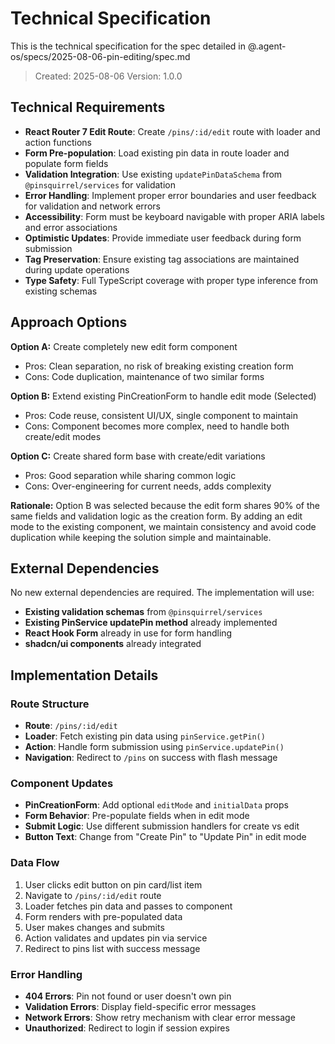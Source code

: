# Technical Specification

This is the technical specification for the spec detailed in @.agent-os/specs/2025-08-06-pin-editing/spec.md

> Created: 2025-08-06
> Version: 1.0.0

## Technical Requirements

- **React Router 7 Edit Route**: Create `/pins/:id/edit` route with loader and action functions
- **Form Pre-population**: Load existing pin data in route loader and populate form fields
- **Validation Integration**: Use existing `updatePinDataSchema` from `@pinsquirrel/services` for validation
- **Error Handling**: Implement proper error boundaries and user feedback for validation and network errors
- **Accessibility**: Form must be keyboard navigable with proper ARIA labels and error associations
- **Optimistic Updates**: Provide immediate user feedback during form submission
- **Tag Preservation**: Ensure existing tag associations are maintained during update operations
- **Type Safety**: Full TypeScript coverage with proper type inference from existing schemas

## Approach Options

**Option A:** Create completely new edit form component
- Pros: Clean separation, no risk of breaking existing creation form
- Cons: Code duplication, maintenance of two similar forms

**Option B:** Extend existing PinCreationForm to handle edit mode (Selected)
- Pros: Code reuse, consistent UI/UX, single component to maintain
- Cons: Component becomes more complex, need to handle both create/edit modes

**Option C:** Create shared form base with create/edit variations
- Pros: Good separation while sharing common logic
- Cons: Over-engineering for current needs, adds complexity

**Rationale:** Option B was selected because the edit form shares 90% of the same fields and validation logic as the creation form. By adding an edit mode to the existing component, we maintain consistency and avoid code duplication while keeping the solution simple and maintainable.

## External Dependencies

No new external dependencies are required. The implementation will use:
- **Existing validation schemas** from `@pinsquirrel/services`
- **Existing PinService updatePin method** already implemented
- **React Hook Form** already in use for form handling
- **shadcn/ui components** already integrated

## Implementation Details

### Route Structure
- **Route**: `/pins/:id/edit`
- **Loader**: Fetch existing pin data using `pinService.getPin()`
- **Action**: Handle form submission using `pinService.updatePin()`
- **Navigation**: Redirect to `/pins` on success with flash message

### Component Updates
- **PinCreationForm**: Add optional `editMode` and `initialData` props
- **Form Behavior**: Pre-populate fields when in edit mode
- **Submit Logic**: Use different submission handlers for create vs edit
- **Button Text**: Change from "Create Pin" to "Update Pin" in edit mode

### Data Flow
1. User clicks edit button on pin card/list item
2. Navigate to `/pins/:id/edit` route
3. Loader fetches pin data and passes to component
4. Form renders with pre-populated data
5. User makes changes and submits
6. Action validates and updates pin via service
7. Redirect to pins list with success message

### Error Handling
- **404 Errors**: Pin not found or user doesn't own pin
- **Validation Errors**: Display field-specific error messages
- **Network Errors**: Show retry mechanism with clear error message
- **Unauthorized**: Redirect to login if session expires